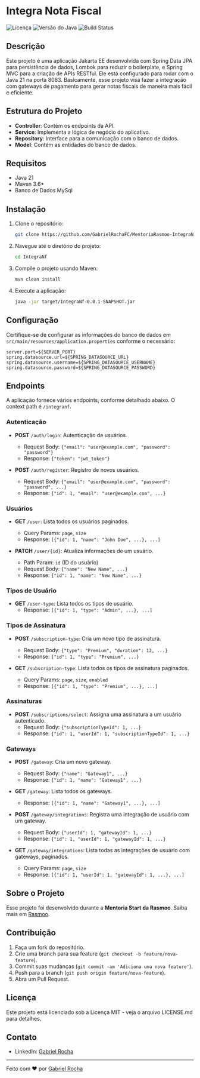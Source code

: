 # Integra Nota Fiscal

![Licença](https://img.shields.io/badge/licença-MIT-green)
![Versão do Java](https://img.shields.io/badge/Java-21-blue)
![Build Status](https://img.shields.io/badge/build-passing-brightgreen)

## Descrição

Este projeto é uma aplicação Jakarta EE desenvolvida com Spring Data JPA para persistência de dados, Lombok para reduzir o boilerplate, e Spring MVC para a criação de APIs RESTful. Ele está configurado para rodar com o Java 21 na porta 8083. Basicamente, esse projeto visa fazer a integração com gateways de pagamento para gerar notas fiscais de maneira mais fácil e eficiente.

## Estrutura do Projeto

- **Controller**: Contém os endpoints da API.
- **Service**: Implementa a lógica de negócio do aplicativo.
- **Repository**: Interface para a comunicação com o banco de dados.
- **Model**: Contém as entidades do banco de dados.

## Requisitos

- Java 21
- Maven 3.6+
- Banco de Dados MySql

## Instalação

1. Clone o repositório:

    ```sh
    git clone https://github.com/GabrielRochaFC/MentoriaRasmoo-IntegraNotaFiscal.git
    ```

2. Navegue até o diretório do projeto:

    ```sh
    cd IntegraNf
    ```

3. Compile o projeto usando Maven:

    ```sh
    mvn clean install
    ```

4. Execute a aplicação:

    ```sh
    java -jar target/IntegraNf-0.0.1-SNAPSHOT.jar
    ```

## Configuração

Certifique-se de configurar as informações do banco de dados em `src/main/resources/application.properties` conforme o necessário:

```properties
server.port=${SERVER_PORT}
spring.datasource.url=${SPRING_DATASOURCE_URL}
spring.datasource.username=${SPRING_DATASOURCE_USERNAME}
spring.datasource.password=${SPRING_DATASOURCE_PASSWORD}
```

## Endpoints

A aplicação fornece vários endpoints, conforme detalhado abaixo. O context path é `/integranf`.

### Autenticação

- **POST** `/auth/login`: Autenticação de usuários.
    - Request Body: `{"email": "user@example.com", "password": "password"}`
    - Response: `{"token": "jwt_token"}`

- **POST** `/auth/register`: Registro de novos usuários.
    - Request Body: `{"email": "user@example.com", "password": "password", ...}`
    - Response: `{"id": 1, "email": "user@example.com", ...}`

### Usuários

- **GET** `/user`: Lista todos os usuários paginados.
    - Query Params: `page`, `size`
    - Response: `[{"id": 1, "name": "John Doe", ...}, ...]`

- **PATCH** `/user/{id}`: Atualiza informações de um usuário.
    - Path Param: `id` (ID do usuário)
    - Request Body: `{"name": "New Name", ...}`
    - Response: `{"id": 1, "name": "New Name", ...}`

### Tipos de Usuário

- **GET** `/user-type`: Lista todos os tipos de usuário.
    - Response: `[{"id": 1, "type": "Admin", ...}, ...]`

### Tipos de Assinatura

- **POST** `/subscription-type`: Cria um novo tipo de assinatura.
    - Request Body: `{"type": "Premium", "duration": 12, ...}`
    - Response: `{"id": 1, "type": "Premium", ...}`

- **GET** `/subscription-type`: Lista todos os tipos de assinatura paginados.
    - Query Params: `page`, `size`, `enabled`
    - Response: `[{"id": 1, "type": "Premium", ...}, ...]`

### Assinaturas

- **POST** `/subscriptions/select`: Assigna uma assinatura a um usuário autenticado.
    - Request Body: `{"subscriptionTypeId": 1, ...}`
    - Response: `{"id": 1, "userId": 1, "subscriptionTypeId": 1, ...}`

### Gateways

- **POST** `/gateway`: Cria um novo gateway.
    - Request Body: `{"name": "Gateway1", ...}`
    - Response: `{"id": 1, "name": "Gateway1", ...}`

- **GET** `/gateway`: Lista todos os gateways.
    - Response: `[{"id": 1, "name": "Gateway1", ...}, ...]`

- **POST** `/gateway/integrations`: Registra uma integração de usuário com um gateway.
    - Request Body: `{"userId": 1, "gatewayId": 1, ...}`
    - Response: `{"id": 1, "userId": 1, "gatewayId": 1, ...}`

- **GET** `/gateway/integrations`: Lista todas as integrações de usuário com gateways, paginados.
    - Query Params: `page`, `size`
    - Response: `[{"id": 1, "userId": 1, "gatewayId": 1, ...}, ...]`

## Sobre o Projeto

Esse projeto foi desenvolvido durante a **Mentoria Start da Rasmoo**. Saiba mais em [Rasmoo](https://rasmoo.com/).

## Contribuição

1. Faça um fork do repositório.
2. Crie uma branch para sua feature (`git checkout -b feature/nova-feature`).
3. Commit suas mudanças (`git commit -am 'Adiciona uma nova feature'`).
4. Push para a branch (`git push origin feature/nova-feature`).
5. Abra um Pull Request.

## Licença

Este projeto está licenciado sob a Licença MIT - veja o arquivo LICENSE.md para detalhes.

## Contato

- LinkedIn: [Gabriel Rocha](https://linkedin.com/in/gabriel-rocha-28ab8414b)

---

Feito com ❤️ por [Gabriel Rocha](https://github.com/GabrielRochaFC)